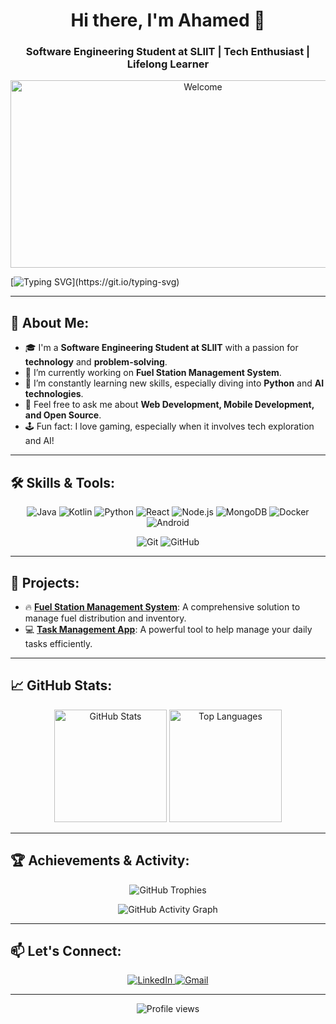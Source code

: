 <h1 align="center">Hi there, I'm Ahamed 👋</h1>
<h3 align="center">Software Engineering Student at SLIIT | Tech Enthusiast | Lifelong Learner</h3>

<p align="center">
  <img src="https://raw.githubusercontent.com/Ahamed-Rahman/your-repo/main/welcome.gif" alt="Welcome" width="600" height="300"/>
</p>

[![Typing SVG](https://readme-typing-svg.herokuapp.com?size=30&duration=4000&color=F70000&center=true&vCenter=true&width=550&lines=Software+Engineering+Student+at+SLIIT;Tech+Enthusiast+|+Passionate+Learner;Welcome+to+My+GitHub+Profile!)](https://git.io/typing-svg)

---

## 🚀 About Me:

- 🎓 I'm a **Software Engineering Student at SLIIT** with a passion for **technology** and **problem-solving**.
- 🔭 I’m currently working on **Fuel Station Management System**.
- 🌱 I’m constantly learning new skills, especially diving into **Python** and **AI technologies**.
- 💬 Feel free to ask me about **Web Development, Mobile Development, and Open Source**.
- 🕹️ Fun fact: I love gaming, especially when it involves tech exploration and AI!

---

## 🛠️ Skills & Tools:

<p align="center">
  <img src="https://img.shields.io/badge/Java-ED8B00?style=for-the-badge&logo=java&logoColor=white" alt="Java"/>
  <img src="https://img.shields.io/badge/Kotlin-0095D5?style=for-the-badge&logo=kotlin&logoColor=white" alt="Kotlin"/>
  <img src="https://img.shields.io/badge/Python-3776AB?style=for-the-badge&logo=python&logoColor=white" alt="Python"/>
  <img src="https://img.shields.io/badge/React-61DAFB?style=for-the-badge&logo=react&logoColor=black" alt="React"/>
  <img src="https://img.shields.io/badge/Node.js-339933?style=for-the-badge&logo=nodedotjs&logoColor=white" alt="Node.js"/>
  <img src="https://img.shields.io/badge/MongoDB-4EA94B?style=for-the-badge&logo=mongodb&logoColor=white" alt="MongoDB"/>
  <img src="https://img.shields.io/badge/Docker-2496ED?style=for-the-badge&logo=docker&logoColor=white" alt="Docker"/>
  <img src="https://img.shields.io/badge/Android-3DDC84?style=for-the-badge&logo=android&logoColor=white" alt="Android"/>
</p>

<p align="center">
  <img src="https://img.shields.io/badge/Git-F05032?style=for-the-badge&logo=git&logoColor=white" alt="Git"/>
  <img src="https://img.shields.io/badge/GitHub-181717?style=for-the-badge&logo=github&logoColor=white" alt="GitHub"/>
</p>

---

## 🚀 Projects:

- 🔥 **[Fuel Station Management System](https://github.com/Ahamed-Rahman/fuel-station-management-system)**: A comprehensive solution to manage fuel distribution and inventory.
- 💻 **[Task Management App](https://github.com/Ahamed-Rahman/task-management-app)**: A powerful tool to help manage your daily tasks efficiently.

---

## 📈 GitHub Stats:

<div align="center">
  <img height="180em" src="https://github-readme-stats.vercel.app/api?username=Ahamed-Rahman&show_icons=true&theme=radical&hide_border=true&count_private=true" alt="GitHub Stats"/>
  <img height="180em" src="https://github-readme-stats.vercel.app/api/top-langs/?username=Ahamed-Rahman&layout=compact&theme=radical&hide_border=true" alt="Top Languages"/>
</div>

---

## 🏆 Achievements & Activity:

<p align="center">
  <img src="https://github-profile-trophy.vercel.app/?username=Ahamed-Rahman&theme=radical&no-frame=true&row=1&column=6" alt="GitHub Trophies" />
</p>

<p align="center">
  <img src="https://github-readme-activity-graph.vercel.app/graph?username=Ahamed-Rahman&theme=github" alt="GitHub Activity Graph" />
</p>

---

## 📫 Let's Connect:

<p align="center">
  <a href="https://linkedin.com/in/yourprofile" target="_blank">
    <img src="https://img.shields.io/badge/LinkedIn-blue?style=for-the-badge&logo=linkedin" alt="LinkedIn" />
  </a>
  <a href="mailto:youremail@gmail.com">
    <img src="https://img.shields.io/badge/Email-red?style=for-the-badge&logo=gmail&logoColor=white" alt="Gmail" />
  </a>
</p>

---

<p align="center">
  <img src="https://komarev.com/ghpvc/?username=Ahamed-Rahman&color=blue&style=flat-square" alt="Profile views" />
</p>
